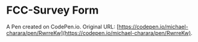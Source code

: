 # FCC-Survey Form

A Pen created on CodePen.io. Original URL: [https://codepen.io/michael-charara/pen/RwrreKw](https://codepen.io/michael-charara/pen/RwrreKw).


